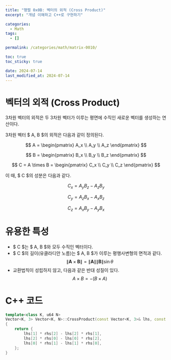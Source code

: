 ```yaml
---
title: "행렬 0x0B: 벡터의 외적 (Cross Product)"
excerpt: "개념 이해하고 C++로 구현하기"

categories:
  - Math
tags:
  - []

permalink: /categories/math/matrix-0010/

toc: true
toc_sticky: true

date: 2024-07-14
last_modified_at: 2024-07-14
---
```


# 벡터의 외적 (Cross Product)
3차원 벡터의 외적은 두 3차원 벡터가 이루는 평면에 수직인 새로운 벡터를 생성하는 연산이다.

3차원 벡터 $ A, B $의 외적은 다음과 같이 정의된다.

$$
A = \begin{pmatrix} A_x \\ A_y \\ A_z \end{pmatrix}
$$

$$
B = \begin{pmatrix} B_x \\ B_y \\ B_z \end{pmatrix}
$$

$$
C = A \times B = \begin{pmatrix} C_x \\ C_y \\ C_z \end{pmatrix}
$$

이 때, $ C $의 성분은 다음과 같다.

$$
C_x = A_y B_z - A_z B_y
$$

$$
C_y = A_z B_x - A_x B_z
$$

$$
C_z = A_x B_y - A_y B_x
$$


# 유용한 특성

- $ C $는 $ A, B $와 모두 수직인 벡터이다.
- $ C $의 길이(유클라디안 노름)는 $ A, B $가 이루는 평행사변형의 면적과 같다.
$$
\|\mathbf{A} \times \mathbf{B}\| = \|\mathbf{A}\| \|\mathbf{B}\| \sin \theta
$$
- 교환법칙이 성립하지 않고, 다음과 같은 반대 성질이 있다.
$$
A \times B = -(B \times A)
$$


# C++ 코드

```cpp
template<class K, u64 N>
Vector<K, 3> Vector<K, N>::CrossProduct(const Vector<K, 3>& lhs, const Vector<K, 3>& rhs)
{
    return {
        lhs[1] * rhs[2] - lhs[2] * rhs[1],
        lhs[2] * rhs[0] - lhs[0] * rhs[2],
        lhs[0] * rhs[1] - lhs[1] * rhs[0],
    };
}
```